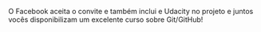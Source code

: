 O Facebook aceita o convite e também inclui e Udacity no projeto e juntos vocês disponibilizam um excelente curso sobre Git/GitHub!
